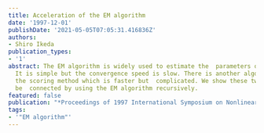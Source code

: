 ```yaml
---
title: Acceleration of the EM algorithm
date: '1997-12-01'
publishDate: '2021-05-05T07:05:31.416836Z'
authors:
- Shiro Ikeda
publication_types:
- '1'
abstract: The EM algorithm is widely used to estimate the  parameters of many applications.
  It is simple but the convergence speed is slow. There is another algorithm  called
  the scoring method which is faster but  complicated. We show these two methods can
  be  connected by using the EM algorithm recursively.
featured: false
publication: "*Proceedings of 1997 International Symposium on Nonlinear Theory and its Applications (NOLTA'97)*"
tags:
- '"EM algorithm"'
---
```

